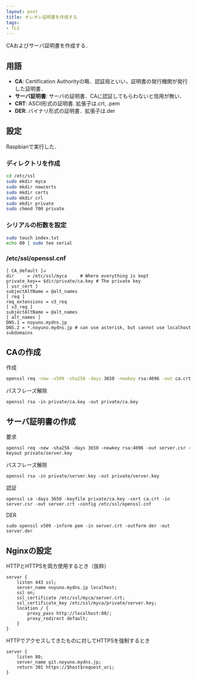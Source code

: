 ```yaml
---
layout: post
title: オレオレ証明書を作成する
tags:
- TLS
---
```


CAおよびサーバ証明書を作成する．

## 用語

- **CA**: Certification Authorityの略．認証局といい，証明書の発行機関が発行した証明書．
- **サーバ証明書**: サーバの証明書．CAに認証してもらわないと信用が無い．
- **CRT**: ASCII形式の証明書. 拡張子は.crt, .pem
- **DER**: バイナリ形式の証明書．拡張子は.der

## 設定

Raspbianで実行した．

### ディレクトリを作成

~~~sh
cd /etc/ssl
sudo mkdir myca
sudo mkdir newcerts
sudo mkdir certs
sudo mkdir crl
sudo mkdir private
sudo chmod 700 private
~~~

### シリアルの桁数を設定

~~~sh
sudo touch index.txt
echo 00 | sudo tee serial
~~~

### /etc/ssl/openssl.cnf

~~~
[ CA_default ]↲
dir     = /etc/ssl/myca     # Where everything is kept
private_key▸= $dir/private/ca.key # The private key
[ usr_cert ]
subjectAltName = @alt_names
[ req ]
req_extensions = v3_req
[ v3_req ]
subjectAltName = @alt_names
[ alt_names ]
DNS.1 = noyuno.mydns.jp
DNS.2 = *.noyuno.mydns.jp # can use asterisk, but cannot use localhost subdomains
~~~

## CAの作成

作成
~~~sh
openssl req -new -x509 -sha256 -days 3650 -newkey rsa:4096 -out ca.crt -keyout private/ca.key
~~~
パスフレーズ解除
~~~
openssl rsa -in private/ca.key -out private/ca.key
~~~

## サーバ証明書の作成

要求
~~~
openssl req -new -sha256 -days 3650 -newkey rsa:4096 -out server.csr -keyout private/server.key
~~~
パスフレーズ解除
~~~
openssl rsa -in private/server.key -out private/server.key
~~~
認証
~~~
openssl ca -days 3650 -keyfile private/ca.key -cert ca.crt -in server.csr -out server.crt -config /etc/ssl/openssl.cnf
~~~
DER
~~~
sudo openssl x509 -inform pem -in server.crt -outform der -out server.der
~~~

## Nginxの設定

HTTPとHTTPSを両方使用するとき（抜粋）

~~~
server {
    listen 443 ssl;
    server_name noyuno.mydns.jp localhost;
    ssl on;
    ssl_certificate /etc/ssl/myca/server.crt;
    ssl_certificate_key /etc/ssl/myca/private/server.key;
    location / {
        proxy_pass http://localhost:80/;
        proxy_redirect default;
    }
}
~~~

HTTPでアクセスしてきたものに対してHTTPSを強制するとき

~~~
server {
    listen 80;
    server_name git.noyuno.mydns.jp;
    return 301 https://$host$request_uri;
}
~~~


